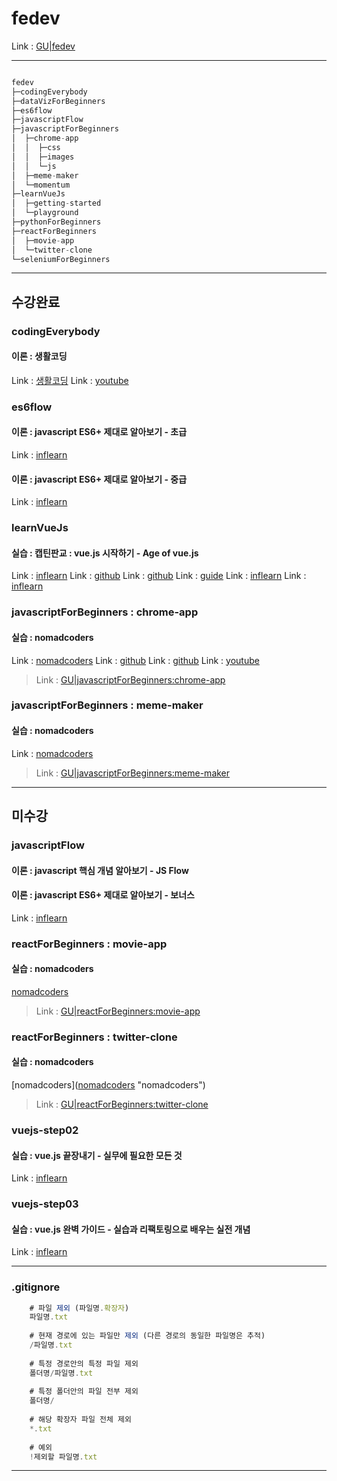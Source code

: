 # fedev

Link : [GU|fedev](https://ioabcoi.github.io/fedev/ "fedev")

---------------------------

```javascript

fedev
├─codingEverybody
├─dataVizForBeginners
├─es6flow
├─javascriptFlow
├─javascriptForBeginners
│  ├─chrome-app
│  │  ├─css
│  │  ├─images
│  │  └─js
│  ├─meme-maker
│  └─momentum
├─learnVueJs
│  ├─getting-started
│  └─playground
├─pythonForBeginners
├─reactForBeginners
│  ├─movie-app
│  └─twitter-clone
└─seleniumForBeginners

```

---------------------------

## 수강완료

### codingEverybody
#### 이론 : 생활코딩

Link : [생활코딩](https://ioabcoi.github.io/fedev/ "생활코딩")
Link : [youtube](https://www.youtube.com/watch?v=PZIPsKgWJiw&list=PLuHgQVnccGMA4uSig3hCjl7wTDeyIeZVU "youtube")

### es6flow
#### 이론 : javascript ES6+ 제대로 알아보기 - 초급

Link : [inflearn](https://www.inflearn.com/course/ecmascript-6-flow/  "inflearn")

#### 이론 : javascript ES6+ 제대로 알아보기 - 중급

Link : [inflearn](https://www.inflearn.com/course/es6-2/ "inflearn")

### learnVueJs
#### 실습 : 캡틴판교 : vue.js 시작하기 - Age of vue.js

Link : [inflearn](https://www.inflearn.com/course/Age-of-Vuejs/lecture/21395?tab=curriculum "inflearn")
Link : [github](https://github.com/joshua1988/learn-vue-js "github")
Link : [github](https://joshua1988.github.io/vue-camp/ "github")
Link : [guide](https://kr.vuejs.org/v2/guide/ "guide")
Link : [inflearn](https://www.inflearn.com/course/팀개발-깃-깃허브 "inflearn")
Link : [inflearn](http://www.yes24.com/Product/Goods/85382769?Acode=101 "inflearn")

### javascriptForBeginners : chrome-app
#### 실습 : nomadcoders

Link : [nomadcoders](https://nomadcoders.co/javascript-for-beginners "nomadcoders")
Link : [github](https://github.com/nomadcoders/js-basics "github")
Link : [github](https://github.com/nomadcoders/javascript-for-beginners "github")
Link : [youtube](https://www.youtube.com/watch?v=wUHncG3VwPw&list=PLLUCyU7SBaR7tOMe-ySJ5Uu1UlEBznxTr "youtube")
> Link : [GU|javascriptForBeginners:chrome-app](https://ioabcoi.github.io/fedev/javascriptForBeginners/chrome-app/index.html "GU")

### javascriptForBeginners : meme-maker
#### 실습 : nomadcoders

Link : [nomadcoders](https://nomadcoders.co/javascript-for-beginners-2 "nomadcoders")
> Link : [GU|javascriptForBeginners:meme-maker](https://ioabcoi.github.io/fedev/javascriptForBeginners/meme-maker/index.html "GU")

---------------------------

## 미수강

### javascriptFlow
#### 이론 : javascript 핵심 개념 알아보기 - JS Flow

#### 이론 : javascript ES6+ 제대로 알아보기 - 보너스

Link : [inflearn](https://www.inflearn.com/course/자바스크립트-es6-보너스/ "inflearn")

### reactForBeginners : movie-app
#### 실습 : nomadcoders

[nomadcoders](https://nomadcoders.co/react-for-beginners "nomadcoders")
> Link : [GU|reactForBeginners:movie-app](https://ioabcoi.github.io/fedev/reactForBeginners/movie-app/index.html "GU")

### reactForBeginners : twitter-clone
#### 실습 : nomadcoders

[nomadcoders]([nomadcoders](https://nomadcoders.co/nwitter "nomadcoders") "nomadcoders")
> Link : [GU|reactForBeginners:twitter-clone](https://ioabcoi.github.io/fedev/reactForBeginners/twitter-clone/index.html "GU")

### vuejs-step02
#### 실습 : vue.js 끝장내기 - 실무에 필요한 모든 것

Link : [inflearn](https://www.inflearn.com/course/vue-js-끝내기-캡틴판교 "inflearn")

### vuejs-step03
#### 실습 : vue.js 완벽 가이드 - 실습과 리팩토링으로 배우는 실전 개념

Link : [inflearn](https://www.inflearn.com/course/vue-js "inflearn")

---------------------------

### .gitignore
```javascript
	# 파일 제외 (파일명.확장자)
	파일명.txt
	 
	# 현재 경로에 있는 파일만 제외 (다른 경로의 동일한 파일명은 추적)
	/파일명.txt
	 
	# 특정 경로안의 특정 파일 제외
	폴더명/파일명.txt
	 
	# 특정 폴더안의 파일 전부 제외
	폴더명/
	 
	# 해당 확장자 파일 전체 제외
	*.txt
	 
	# 예외
	!제외할 파일명.txt
```

---------------------------